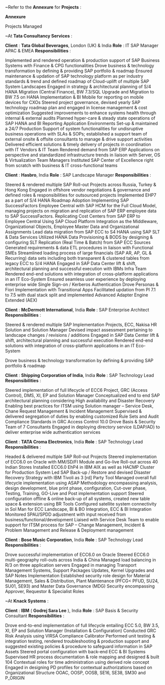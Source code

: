 ~Refer to the **Annexure** for **Projects** :

**Annexure**

Projects Managed

~At **Tata Consultancy Services** :

**Client** : **Tata Global Beverages**, London (UK) & India
**Role** : IT SAP Manager APAC & EMEA
**Responsibilities** :

Implemented and rendered operation & production support of SAP Business Systems with Finance & CPG
functionalities
Drove business & technology transformation by defining & providing SAP portfolio & roadmap
Ensured maintenance & updation of SAP technology platform as per industry standards & trend and defined roadmap
of Cloud-uplift of multiple SAP System Landscapes
Engaged in strategy & architectural planning of S/4 HANA Migration (Central Finance), BW 7.3/SQL Upgrade and
Migration to BW 7.5 on HANA Implementation & BI Mobile for reporting on mobile devices for CXOs
Steered project governance, devised yearly SAP technology roadmap plan and engaged in license management &
cost optimization
Suggested improvements to enhance systems health through internal & external audits
Planned hyper-care & steady state operations of SAP HANA and BI Reporting Application Environments
Set-up & maintained a 24/7 Production Support of system functionalities for undisruptive business operations with
SLAs & SOPs; established a support team of external onsite & offsite consultants to manage & drive support activities
Delivered efficient solutions & timely delivery of projects in coordination with IT Vendors & IT Team
Rendered demand from SAP ERP Applications on perspective and standardized infrastructure trends in liaison with
Server, OS & Virtualization Team Managers
Instituted SAP Center of Excellence right from scratch with business & IT cross-functional teams

**Client** : **Hasbro**, India
**Role** : SAP Landscape Manager
**Responsibilities** :

Steered & rendered multiple SAP Roll-out Projects across Russia, Turkey & Hong Kong
Engaged in offshore vendor negotiations & governance and defined roles & responsibilities for outsourced projects
Implemented EHP7 as a part of S/4 HANA Roadmap Adoption
Implementing SAP SuccessFactors Employee Central with SAP HCM for the Full Cloud Model, managing projects on
migration and replication of SAP ERP employee data to SAP SuccessFactors. Replicating Cost Centers from SAP ERP
to Employee Central Using SAP Cloud Platform Integration as the Middleware, Organizational Objects, Employee
Master Data and Organizational Assignments
Lead data migration from SAP ECC to S4 HANA using SAP SLT & Data Services
Utilized HANA Data Provisioning & BODS by designing & configuring SLT Replication (Real Time & Batch) from SAP
ECC Sources
Generated requirements & data ETL procedures in liaison with Functional SMEs
Streamlined loading process of large financials (SAP AR, AP, GL & Recurring) data sets including both transparent &
clustered tables from legacy ECC to S/4 HANA
Engaged in SAP Data Center lift & shift, architectural planning and successful execution with IBMs Infra Team
Rendered end-end solutions with integration of cross-platform applications in an IT Eco-System
Ensured seamless user experience by deploying enterprise wide Single Sign-on / Kerberos Authentication
Drove Personas & Fiori Implementation with Transitional Apps
Facilitated updation from PI 7.1 to 7.5 with dual stack split and implemented Advanced Adapter Engine Extended
(AEX)

**Client** : **McDermott International**, India
**Role** : SAP Enterprise Architect
**Responsibilities** :

Steered & rendered multiple SAP Implementation Projects, ECC, Nakisa HR Solution and Solution Manager
Devised impact assessment pertaining to landscape changes / revisions / additions
Engaged in SAP Data Center lift & shift, architectural planning and successful execution
Rendered end-end solutions with integration of cross-platform applications in an IT Eco-System

Drove business & technology transformation by defining & providing SAP portfolio & roadmap

**Client** : **Shipping Corporation of India**, India
**Role** : SAP Technology Lead
**Responsibilities** :

Steered implementation of full lifecycle of ECC6 Project, GRC (Access Control), DMS, XI, EP and Solution Manager
Conceptualized end to end SAP architectural planning considering High availability and Disaster Recovery
Enabling best practices for ITSM using Solution manager – Service Desk, Chane Request Management & Incident
Management
Supervised & delivered segregation of duties by enabling customized Rule Sets and Audit Compliance Standards in
GRC Access Control 10.0
Drove Basis & Security Team of 7 Consultants
Engaged in deploying directory service (LDAP/AD) to deliver enterprise wide authentication services

**Client** : **TATA Croma Electronics**, India
**Role** : SAP Technology Lead
**Responsibilities** :

Headed & delivered multiple SAP Roll-out Projects
Steered implementation of ECC6.0 on Oracle with MM/SD/FI Module and Go-live Roll-out across 40 Indian Stores
Installed ECC6.0 EhP4 in IBM AIX as well as HACMP Cluster for Production System
Led SAP Back-up / Restore and devised Disaster Recovery Strategy with IBM Tivoli as 3 [rd] Party Tool
Managed overall full lifecycle implementation using ASAP Methodology encompassing analysis, design development,
blue print phase, configuration, Cut-over phase, Testing, Training, GO-Live and Post implementation support
Steered configuration offline & online back-up of all systems, created new table space & extension using BR Tools
Configured satellite system connectivity in Sol Man for ECC Landscape, BI & BO Integration, ECC & BI Integration
Monitored SPAU/SPDD adjustment with input received from business/functional/development
Liaised with Service Desk Team to enable support for ITSM process for SAP – Change Management, Incident &
Problem Management and Release & Deployment management

**Client** : **Bose Music Corporation**, India
**Role** : SAP Technology Lead
**Responsibilities** :

Drove successful implementation of ECC6.0 on Oracle
Steered ECC6.0 multi-geography roll-outs across India & China
Managed load balancing in R/3 on three application servers
Engaged in managing Transport Management Systems, Support Packages Updates, Kernel Upgrades and SAP Notes
Implementation
Established security role design for Material Management, Sales & Distribution, Plant Maintenance (PFCG< PFUD,
SU24, SU01, SE93) and Master Data Governance (MDG) Security encompassing Approver, Requestor & Specialist
Roles

~At **Knack Systems** :

**Client** : **IBM** ( **Godrej Sara Lee** ), India
**Role** : SAP Basis & Security Consultant
**Responsibilities** :

Drove end-to-end implementation of full lifecycle entailing ECC 5.0, BW 3.5, XI, EP and Solution Manager
(Installation & Configuration)
Conducted GRC Risk Analysis using VIRSA Compliance Calibrator
Performed unit testing & integration testing, rendered troubleshooting & production support and suggested existing
policies & procedure to safeguard information in SAP Assets
Steered portal configuration with back-end ECC & BI Systems
Supervised HR process documentation & role mapping and designed & built 104 Contextual roles for time
administration using derived role concept
Engaged in designing PD profiles for contextual authorizations based on Organizational Structure OOAC, OOSP,
OOSB, SE16, SE38, SM30 and P_ORIGIN

